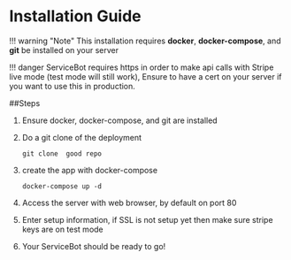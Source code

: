 # Installation Guide

!!! warning "Note"
    This installation requires **docker**, **docker-compose**, and **git** be installed on your 
    server

!!! danger
    ServiceBot requires https in order to make api calls with Stripe live mode (test mode will still work),
    Ensure to have a cert on your server if you want to use this in production. 
    
##Steps

1. Ensure docker, docker-compose, and git are installed
2. Do a git clone of the deployment 


    ``git clone  good repo``
    
3. create the app with docker-compose


    ``docker-compose up -d``

4. Access the server with web browser, by default on port 80

5. Enter setup information, if SSL is not setup yet then make sure stripe keys are on test mode

6. Your ServiceBot should be ready to go!